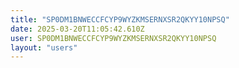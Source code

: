 ```yaml
---
title: "SP0DM1BNWECCFCYP9WYZKMSERNXSR2QKYY10NPSQ"
date: 2025-03-20T11:05:42.610Z
user: SP0DM1BNWECCFCYP9WYZKMSERNXSR2QKYY10NPSQ
layout: "users"
---
```

    